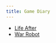 ```yaml
---
title: Game Diary
---
```


- [Life After](Game_diary_LifeAfter.md)
- [War Robot](War_Robot_recording.md)